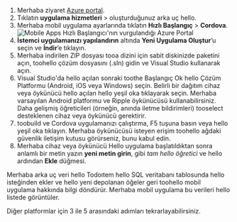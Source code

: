 
1. Merhaba ziyaret [Azure portal].
2. Tıklatın **uygulama hizmetleri** > oluşturduğunuz arka uç hello.
3. Merhaba mobil uygulama ayarlarında tıklatın **Hızlı Başlangıç** > **Cordova**.
![Mobile Apps Hızlı Başlangıcı'nın vurgulandığı Azure Portal][quickstart]
4. **İstemci uygulamanızı yapılandırın** altında **Yeni Uygulama Oluştur**’u seçin ve **İndir**’e tıklayın.
2. Merhaba indirilen ZIP dosyası tooa dizini için sabit diskinizde paketini açın, toohello çözüm dosyasını (.sln) gidin ve Visual Studio kullanarak açın.
3. Visual Studio'da hello açılan sonraki toothe Başlangıç Ok hello Çözüm Platformu (Android, iOS veya Windows) seçin. Belirli bir dağıtım cihaz veya öykünücü hello açılan hello yeşil oka tıklayarak seçin. Merhaba varsayılan Android platformu ve Ripple öykünücüsü kullanabilirsiniz. Daha gelişmiş öğreticileri (örneğin, anında iletme bildirimleri) tooselect desteklenen cihaz veya öykünücü gerektirir.
4. toobuild ve Cordova uygulamanızı çalıştırma, F5 tuşuna basın veya hello yeşil oka tıklayın. Merhaba öykünücüsü isteyen erişim toohello ağdaki güvenlik iletişim kutusu görürseniz, bunu kabul edin.
5. Merhaba cihaz veya öykünücü Hello uygulama başlatıldıktan sonra anlamlı bir metin yazın **yeni metin girin**, gibi *tam hello öğretici* ve hello ardından **Ekle** düğmesi.

Merhaba arka uç veri hello Todoıtem hello SQL veritabanı tablosunda hello isteğinden ekler ve hello yeni depolanan öğeler geri toohello mobil uygulama hakkında bilgi döndürür. Merhaba mobil uygulama bu verileri hello listede görüntüler.

Diğer platformlar için 3 ile 5 arasındaki adımları tekrarlayabilirsiniz.

<!-- Images. -->
[quickstart]: ./media/app-service-mobile-configure-new-backend/quickstart.png

<!-- URLs -->
[Azure portal]: https://portal.azure.com/
